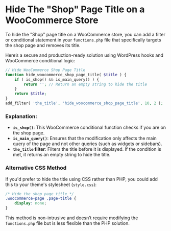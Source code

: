 # Hide The "Shop" Page Title on a WooCommerce Store

To hide the "Shop" page title on a WooCommerce store, you can add a filter or conditional statement in your `functions.php` file that specifically targets the shop page and removes its title.

Here’s a secure and production-ready solution using WordPress hooks and WooCommerce conditional logic:

```php
// Hide WooCommerce Shop Page Title
function hide_woocommerce_shop_page_title( $title ) {
    if ( is_shop() && is_main_query() ) {
        return ''; // Return an empty string to hide the title
    }
    return $title;
}
add_filter( 'the_title', 'hide_woocommerce_shop_page_title', 10, 2 );
```

### Explanation:
- **`is_shop()`**: This WooCommerce conditional function checks if you are on the shop page.
- **`is_main_query()`**: Ensures that the modification only affects the main query of the page and not other queries (such as widgets or sidebars).
- **`the_title` filter**: Filters the title before it is displayed. If the condition is met, it returns an empty string to hide the title.

### Alternative CSS Method
If you'd prefer to hide the title using CSS rather than PHP, you could add this to your theme's stylesheet (`style.css`):

```css
/* Hide the shop page title */
.woocommerce-page .page-title {
    display: none;
}
```

This method is non-intrusive and doesn’t require modifying the `functions.php` file but is less flexible than the PHP solution.

